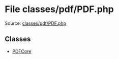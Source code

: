 File classes/pdf/PDF.php
=========

Source: [classes/pdf/PDF.php](https://github.com/PrestaShop/PrestaShop/blob/1.6.0.13/classes/pdf/PDF.php)


Classes
-------

* [PDFCore](class.PDFCore.md)

